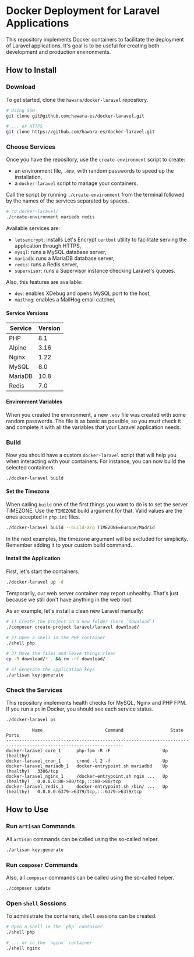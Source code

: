 # Docker Deployment for Laravel Applications

This repository implements Docker containers to facilitate the deployment of Laravel applications. It's goal is to be useful for creating both development and production environments.

## How to Install

### Download

To get started, clone the `hawara/docker-laravel` repository.

```bash
# Using SSH
git clone git@github.com:hawara-es/docker-laravel.git

# ... or HTTPS
git clone https://github.com/hawara-es/docker-laravel.git
```

### Choose Services

Once you have the repository, use the `create-environment` script to create:

- an environment file, `.env`, with random passwords to speed up the installation,
- a `docker-laravel` script to manage your containers.

Call the script by running `./create-environment` from the terminal followed by the names of the services separated by spaces.

```bash
# cd docker-laravel/
./create-environment mariadb redis
```

Available services are:

- `letsencrypt`: installs Let's Encrypt `certbot` utility to facilitate serving the application through HTTPS,
- `mysql`: runs a MySQL database server,
- `mariadb`: runs a MariaDB database server,
- `redis`: runs a Redis server,
- `supervisor`: runs a Supervisor instance checking Laravel's queues.

Also, this features are available:

- `dev`: enables XDebug and opens MySQL port to the host,
- `mailhog`: enables a MailHog email catcher,

#### Service Versions

| Service | Version |
| --- | --- |
| PHP | 8.1 |
| Alpine | 3.16 |
| Nginx | 1.22 |
| MySQL | 8.0 |
| MariaDB | 10.8 |
| Redis | 7.0 |

#### Environment Variables

When you created the environment, a new `.env` file was created with some random passwords. The file is as basic as possible, so you must check it and complete it with all the variables that your Laravel application needs.

### Build

Now you should have a custom `docker-laravel` script that will help you when interacting with your containers. For instance, you can now build the selected containers.

```bash
./docker-laravel build
```

#### Set the Timezone

When calling `build` one of the first things you want to do is to set the server TIMEZONE. Use the `TIMEZONE` build argument for that. Valid values are the ones accepted in `php.ini` files.

```bash
./docker-laravel build --build-arg TIMEZONE=Europe/Madrid
```

In the next examples, the timezone argument will be excluded for simplicity. Remember adding it to your custom build command.

#### Install the Application

First, let's start the containers.

```bash
./docker-laravel up -d
```

Temporarily, our web server container may report unhealthy. That's just because we still don't have anything in the web root.

As an example, let's install a clean new Laravel manually:

```sh
# 1) Create the project in a new folder (here `download`)
./composer create-project laravel/laravel download/

# 2) Open a shell in the PHP container
./shell php

# 3) Move the files and leave things clean
cp -R download/* . && rm -rf download/

# 4) Generate the application keys
./artisan key:generate
```

### Check the Services

This repository implements health checks for MySQL, Nginx and PHP FPM. If you run a `ps` in Docker, you should see each service status.

```bash
./docker-laravel ps
```

```
          Name                        Command                  State                        Ports
-------------------------------------------------------------------------------------------------------------------
docker-laravel_core_1      php-fpm -R -F                    Up (healthy)
docker-laravel_cron_1      crond -l 2 -f                    Up
docker-laravel_mariadb_1   docker-entrypoint.sh mariadbd    Up (healthy)   3306/tcp
docker-laravel_nginx_1     /docker-entrypoint.sh ngin ...   Up (healthy)   0.0.0.0:80->80/tcp,:::80->80/tcp
docker-laravel_redis_1     docker-entrypoint.sh /bin/ ...   Up (healthy)   0.0.0.0:6379->6379/tcp,:::6379->6379/tcp
```
## How to Use

### Run `artisan` Commands

All `artisan` commands can be called using the so-called helper.

```bash
./artisan key:generate
```

### Run `composer` Commands

Also, all `composer` commands can be called using the so-called helper.

```bash
./composer update
```

### Open `shell` Sessions

To administrate the containers, `shell` sessions can be created.

```bash
# Open a shell in the `php` container
./shell php

# ... or in the `nginx` container
./shell nginx
```
